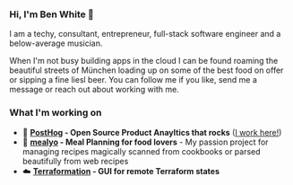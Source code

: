 ### Hi, I'm Ben White 👋

I am a techy, consultant, entrepreneur, full-stack software engineer and a below-average musician.

When I'm not busy building apps in the cloud I can be found roaming the beautiful streets of München loading up on some of the best food on offer or sipping a fine liesl beer. You can follow me if you like, send me a message or reach out about working with me.


### What I'm working on

- 🦔 **[PostHog](https://posthog.com/) - Open Source Product Anayltics that rocks** ([I work here!](https://posthog.com/handbook/company/team#ben-white-full-stack-engineer))
- 🍔 **[mealyo](http://mealyo.app/) - Meal Planning for food lovers** - My passion project for managing recipes magically scanned from cookbooks or parsed beautifully from web recipes
- ☁️ **[Terraformation](https://github.com/benjackwhite/terraformation) - GUI for remote Terraform states** 
